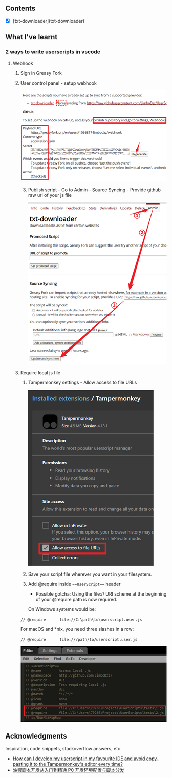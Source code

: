 ## Contents

- [x] [txt-downloader](txt-downloader\)

## What I've learnt

### 2 ways to write userscripts in vscode

1. Webhook

   1. Sign in Greasy Fork

   2. User control panel - setup webhook

      ![setup-github-webhook](assets\setup-github-webhook.png)

      3. Publish script - Go to Admin - Source Syncing - Provide github raw url of your js file

         ![setup-source-syncing](assets\setup-source-syncing.png)

   3. Require local js file

      1. Tampermonkey settings - Allow access to file URLs

         ![assets\allow-access-to-file-URLs.png](assets\allow-access-to-file-URLs.png)

      2. Save your script file wherever you want in your filesystem.

      3. Add @require inside `==UserScript==` header

         - Possible gotcha: Using the file:// URI scheme at the beginning of your @require path is now required.

         On Windows systems would be:

      `// @require      file://C:\path\to\userscript.user.js`

      For macOS and \*nix, you need three slashes in a row:

      `// @require      file:///path/to/userscript.user.js`

      ![assets\require-local-js-file.png](.\assets\require-local-js-file.png)

## Acknowledgments

Inspiration, code snippets, stackoverflow answers, etc.

- [How can I develop my userscript in my favourite IDE and avoid copy-pasting it to the Tampermonkey's editor every time?](https://stackoverflow.com/a/55568568/19419913)
- [油猴脚本开发从入门到精通 P0 开发环境配置与脚本分发](https://www.bilibili.com/video/BV1Da411Z7s7)

